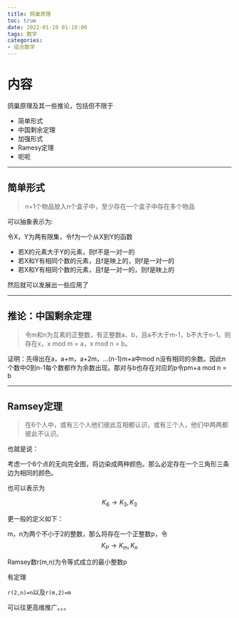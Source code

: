 ```yaml
---
title: 鸽巢原理
toc: true
date: 2022-01-10 01:10:00
tags: 数学
categories:
- 组合数学
---
```




# 内容

鸽巢原理及其一些推论，包括但不限于

- 简单形式
- 中国剩余定理
- 加强形式
- Ramesy定理
- 呃呃

<!-- more -->

---

## 简单形式

> n+1个物品放入n个盒子中，至少存在一个盒子中存在多个物品

可以抽象表示为:

令X，Y为两有限集，令f为一个从X到Y的函数

- 若X的元素大于Y的元素，则f不是一对一的
- 若X和Y有相同个数的元素，且f是映上的，则f是一对一的
- 若X和Y有相同个数的元素，且f是一对一的，则f是映上的

然后就可以发展出一些应用了

---

## 推论：中国剩余定理

> 令m和n为互素的正整数，有正整数a、b，且a不大于m-1，b不大于n-1。则存在x，x mod m = a，x mod n = b。

证明：先得出在a，a+m，a+2m，...(n-1)m+a中mod n没有相同的余数。因此n个数中0到n-1每个数都作为余数出现。那对与b也存在对应的p令pm+a mod n = b

----

## Ramsey定理

> 在6个人中，或有三个人他们彼此互相都认识，或有三个人，他们中两两都彼此不认识。

也就是说：

考虑一个6个点的无向完全图，将边染成两种颜色。那么必定存在一个三角形三条边为相同的颜色。

也可以表示为

$$K_6\rightarrow K_3,K_3$$

更一般的定义如下：

m，n为两个不小于2的整数，那么将存在一个正整数p，令$$K_P \rightarrow K_m,K_n$$

Ramsey数r(m,n)为令等式成立的最小整数p

有定理

`r(2,n)=n`以及`r(m,2)=m`

可以往更高维推广。。。
